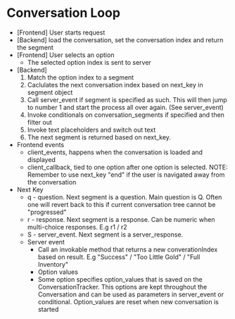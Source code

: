 # Conversation Loop

- [Frontend] User starts request
- [Backend] load the conversation, set the conversation index and return the segment
- [Frontend] User selects an option
    - The selected option index is sent to server
- [Backend]
    1. Match the option index to a segment
    2. Caclulates the next conversation index based on next_key in segment object
    3. Call server_event if segment is specified as such. This will then jump to number 1 and start the process all over again. (See server_event)
    4. Invoke conditionals on conversation_segments if specified and then filter out
    5. Invoke text placeholders and switch out text
    6. The next segment is returned based on next_key.
- Frontend events
    - client_events, happens when the conversation is loaded and displayed
    - client_callback, tied to one option after one option is selected. NOTE: Remember to use next_key "end" if the user is navigated away from the conversation
- Next Key
    - q - question. Next segment is a question. Main question is Q. Often one will revert back to this if current conversation tree cannot be "progressed"
    - r - response. Next segment is a response. Can be numeric when multi-choice responses. E.g r1 / r2
    - S - server_event. Next segment is a server_response.
  - Server event
    - Call an invokable method that returns a new converationIndex based on result. E.g "Success" / "Too Little Gold" / "Full Inventory"
    - Option values
    - Some option specifies option_values that is saved on the ConversationTracker. This options are kept throughout the Conversation and can be used as parameters in server_event or conditional. Option_values are reset when new conversation is started
